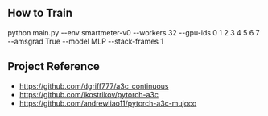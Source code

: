 ## How to Train
python main.py --env smartmeter-v0 --workers 32 --gpu-ids 0 1 2 3 4 5 6 7 --amsgrad True --model MLP --stack-frames 1

## Project Reference

- https://github.com/dgriff777/a3c_continuous
- https://github.com/ikostrikov/pytorch-a3c
- https://github.com/andrewliao11/pytorch-a3c-mujoco
